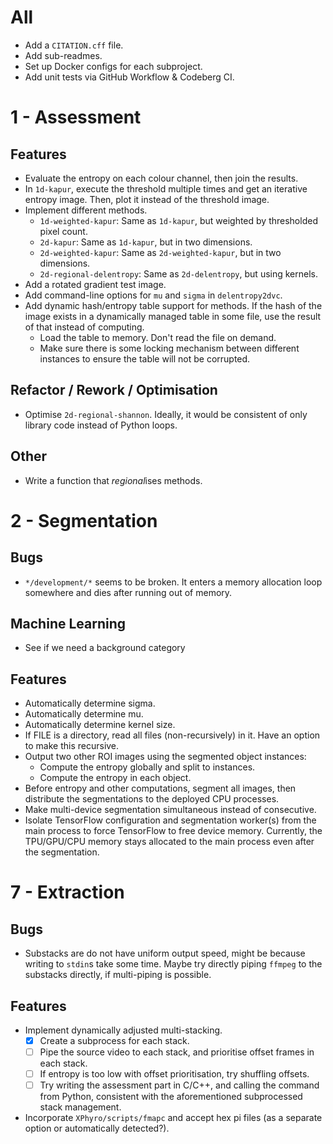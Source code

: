 # All
- Add a `CITATION.cff` file.
- Add sub-readmes.
- Set up Docker configs for each subproject.
- Add unit tests via GitHub Workflow & Codeberg CI.


# 1 - Assessment

## Features
- Evaluate the entropy on each colour channel, then join the results.
- In `1d-kapur`, execute the threshold multiple times and get an iterative
  entropy image. Then, plot it instead of the threshold image.
- Implement different methods.
  - `1d-weighted-kapur`: Same as `1d-kapur`, but weighted by thresholded pixel
    count.
  - `2d-kapur`: Same as `1d-kapur`, but in two dimensions.
  - `2d-weighted-kapur`: Same as `2d-weighted-kapur`, but in two dimensions.
  - `2d-regional-delentropy`: Same as `2d-delentropy`, but using kernels.
- Add a rotated gradient test image.
- Add command-line options for `mu` and `sigma` in `delentropy2dvc`.
- Add dynamic hash/entropy table support for methods. If the hash of the image
  exists in a dynamically managed table in some file, use the result of that
  instead of computing.
  - Load the table to memory. Don't read the file on demand.
  - Make sure there is some locking mechanism between different instances to
    ensure the table will not be corrupted.

## Refactor / Rework / Optimisation
- Optimise `2d-regional-shannon`. Ideally, it would be consistent of only
  library code instead of Python loops.

## Other
- Write a function that *regional*ises methods.


# 2 - Segmentation

## Bugs
- `*/development/*` seems to be broken. It enters a memory allocation loop
  somewhere and dies after running out of memory.

## Machine Learning
- See if we need a background category

## Features
- Automatically determine sigma.
- Automatically determine mu.
- Automatically determine kernel size.
- If FILE is a directory, read all files (non-recursively) in it. Have an option
  to make this recursive.
- Output two other ROI images using the segmented object instances:
  - Compute the entropy globally and split to instances.
  - Compute the entropy in each object.
- Before entropy and other computations, segment all images, then distribute the
  segmentations to the deployed CPU processes.
- Make multi-device segmentation simultaneous instead of consecutive.
- Isolate TensorFlow configuration and segmentation worker(s) from the main
  process to force TensorFlow to free device memory. Currently, the TPU/GPU/CPU
  memory stays allocated to the main process even after the segmentation.


# 7 - Extraction

## Bugs
- Substacks are do not have uniform output speed, might be because writing to
  `stdin`s take some time. Maybe try directly piping `ffmpeg` to the substacks
  directly, if multi-piping is possible.

## Features
- Implement dynamically adjusted multi-stacking.
  - [X] Create a subprocess for each stack.
  - [ ] Pipe the source video to each stack, and prioritise offset frames in each
    stack.
  - [ ] If entropy is too low with offset prioritisation, try shuffling offsets.
  - [ ] Try writing the assessment part in C/C++, and calling the command from
    Python, consistent with the aforementioned subprocessed stack management.
- Incorporate `XPhyro/scripts/fmapc` and accept hex pi files (as a separate
  option or automatically detected?).
